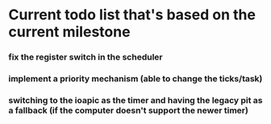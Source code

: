 # Current todo list that's based on the current milestone
### fix the register switch in the scheduler
### implement a priority mechanism (able to change the ticks/task)
### switching to the ioapic as the timer and having the legacy pit as a fallback (if the computer doesn't support the newer timer)